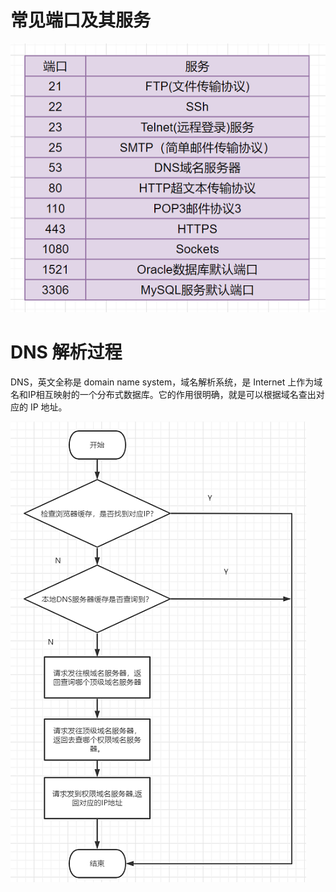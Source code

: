 # 常见端口及其服务

![](./img/port_service.png)

# DNS 解析过程

DNS，英文全称是 domain name system，域名解析系统，是 Internet 上作为域名和IP相互映射的一个分布式数据库。它的作用很明确，就是可以根据域名查出对应的 IP 地址。

![](./img/dns.png)
